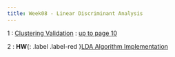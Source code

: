 ```yaml
---
title: Week08 - Linear Discriminant Analysis
---
```


1
: [ Clustering Validation](https://www.cs.rpi.edu/~zaki/DMML/slides/pdf/ychap17.pdf)
  : [up to page 10]()

2
: **HW**{: .label .label-red }[LDA Algorithm Implementation](https://fum-cs.github.io/cs-bsc-dm/homeworks/hw2)